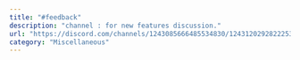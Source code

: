 ```yaml
---
title: "#feedback"
description: "channel : for new features discussion."
url: "https://discord.com/channels/1243085666485534830/1243120292822253598"
category: "Miscellaneous"
---
```

